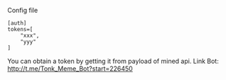 Config file
```
[auth]
tokens=[
    "xxx",
    "yyy"
]
```

You can obtain a token by getting it from payload of mined  api.
Link Bot: http://t.me/Tonk_Meme_Bot?start=226450